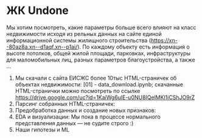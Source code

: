 # ЖК Undone
Мы хотим посмотреть, какие параметры больше всего влияют на класс недвижимости исходя из рельных данных на сайте единой информационной системы жилищного строительства (https://xn--80az8a.xn--d1aqf.xn--p1ai/). По каждому объекту есть информация о высоте потолков, общей жилой площади, парковках, инфраструктуры для маломобильных лиц, разных параметров благоустройства, а также ... 

1. Мы скачали с сайта ЕИСЖС более 10тыс HTML-страничек об объектах недвижимости: [01] - data_download.ipynb; скачанные HTML-странички можно посмотреть по ссылке https://drive.google.com/uc?id=1KaiWg6ulE-u0NU8IQelMKl1iCShJO9rZ
2. Парсинг собранных HTML-страничек: 
3. Предобработка данных и создание новых признаков:
4. EDA и визуализации: Мы пока в процессе нормального представления данных — не судите строго :)
5. Наши гипотезы и ML

